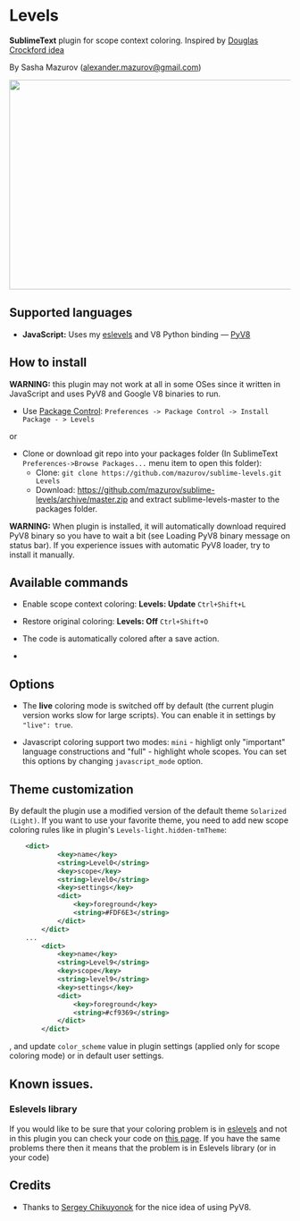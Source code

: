 # Levels

**SublimeText** plugin for scope context coloring.
Inspired by [Douglas Crockford idea](https://plus.google.com/u/0/113127438179392830442/posts/XjR4WmSDFAV)

By Sasha Mazurov (alexander.mazurov@gmail.com)

<img src="https://raw.github.com/mazurov/sublime-levels/master/examples/levels_demo.gif" width="600" height="375"/>

## Supported languages

* **JavaScript:** Uses my [eslevels][eslevels] and V8 Python binding  &mdash; [PyV8](https://github.com/emmetio/pyv8-binaries)

## How to install

**WARNING:** this plugin may not work at all in some OSes since it written in JavaScript and uses PyV8 and Google V8 binaries to run.


* Use [Package Control](http://wbond.net/sublime_packages/package_control): ```Preferences -> Package Control -> Install Package - > Levels```

or

* Clone or download git repo into your packages folder (In SublimeText ```Preferences->Browse Packages...``` menu item to open this folder):
   - Clone: ```git clone https://github.com/mazurov/sublime-levels.git Levels```
   - Download: https://github.com/mazurov/sublime-levels/archive/master.zip and extract sublime-levels-master to the packages folder.


**WARNING:** When plugin is installed, it will automatically download required PyV8 binary so you have to wait a bit (see Loading PyV8 binary message on status bar). If you experience issues with automatic PyV8 loader, try to install it manually.

## Available commands

* Enable scope context coloring: __Levels: Update__ ```Ctrl+Shift+L```
* Restore original coloring: __Levels: Off__ ```Ctrl+Shift+O```


* The code is automatically colored after a save action.
* 

## Options

* The **live** coloring mode  is switched off by default (the current plugin version works slow for large scripts). You can enable it in settings  by ```"live": true```.

* Javascript coloring support two modes: ```mini``` - highligt only "important" language constructions and "full" - highlight whole scopes.
You can set this options by changing ```javascript_mode``` option.


## Theme customization

By default the plugin use a modified version of the default theme ```Solarized (Light)```. If you want to use your favorite theme, you need to add new scope coloring rules like in plugin's ```Levels-light.hidden-tmTheme```:

```xml
    <dict>
            <key>name</key>
            <string>Level0</string>
            <key>scope</key>
            <string>level0</string>
            <key>settings</key>
            <dict>
                <key>foreground</key>
                <string>#FDF6E3</string>
            </dict>
        </dict>
    ...
        <dict>
            <key>name</key>
            <string>Level9</string>
            <key>scope</key>
            <string>level9</string>
            <key>settings</key>
            <dict>
                <key>foreground</key>
                <string>#cf9369</string>
            </dict>
        </dict>
```

, and update ```color_scheme``` value in plugin settings (applied only for
scope coloring mode) or in default user settings.


## Known issues.

### Eslevels library

If you would like to be sure that your coloring problem is in [eslevels][eslevels] and not in
this plugin you can check your code on [this page](http://mazurov.github.io/eslevels-demo). 
If you have the same problems there then it means that the problem is in Eslevels library (or in your code)

## Credits

* Thanks to [Sergey Chikuyonok](https://github.com/sergeche) for the nice
idea of using PyV8.


[eslevels]: https://github.com/mazurov/eslevels
